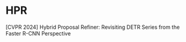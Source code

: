# HPR
[CVPR 2024] Hybrid Proposal Refiner: Revisiting DETR Series from the Faster R-CNN Perspective

